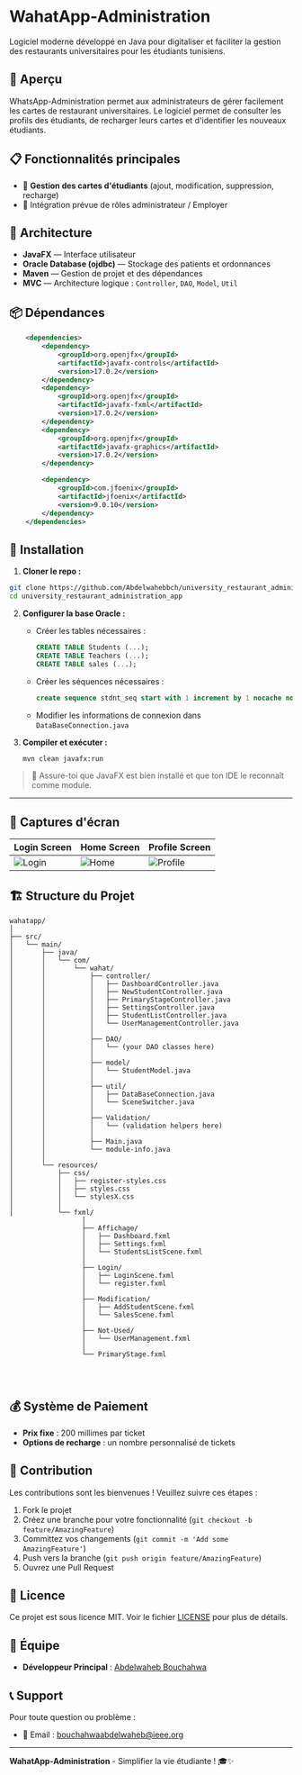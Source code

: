 # WahatApp-Administration

Logiciel moderne développé en Java pour digitaliser et faciliter la gestion des restaurants universitaires pour les étudiants tunisiens.

## 📱 Aperçu

WhatsApp-Administration permet aux administrateurs de gérer facilement les cartes de restaurant universitaires. Le logiciel permet de consulter les profils des étudiants, de recharger leurs cartes et d'identifier les nouveaux étudiants.

## 📋 Fonctionnalités principales

- 📁 **Gestion des cartes d'étudiants** (ajout, modification, suppression, recharge)
- 🔐 Intégration prévue de rôles administrateur / Employer

## 🧱 Architecture

- **JavaFX** — Interface utilisateur
- **Oracle Database (ojdbc)** — Stockage des patients et ordonnances
- **Maven** — Gestion de projet et des dépendances
- **MVC** — Architecture logique : `Controller`, `DAO`, `Model`, `Util`

## 📦 Dépendances

```xml
    <dependencies>
        <dependency>
            <groupId>org.openjfx</groupId>
            <artifactId>javafx-controls</artifactId>
            <version>17.0.2</version>
        </dependency>
        <dependency>
            <groupId>org.openjfx</groupId>
            <artifactId>javafx-fxml</artifactId>
            <version>17.0.2</version>
        </dependency>
        <dependency>
            <groupId>org.openjfx</groupId>
            <artifactId>javafx-graphics</artifactId>
            <version>17.0.2</version>
        </dependency>

        <dependency>
            <groupId>com.jfoenix</groupId>
            <artifactId>jfoenix</artifactId>
            <version>9.0.10</version>
        </dependency>
    </dependencies>
```

## 🚀 Installation


1. **Cloner le repo :**

```bash
git clone https://github.com/Abdelwahebbch/university_restaurant_administration_app.git
cd university_restaurant_administration_app
```

2. **Configurer la base Oracle :**
   - Créer les tables nécessaires :
     ```sql
     CREATE TABLE Students (...);
     CREATE TABLE Teachers (...);
     CREATE TABLE sales (...);
     ```
   - Créer les séquences nécessaires :
     ```sql
     create sequence stdnt_seq start with 1 increment by 1 nocache nocycle;
     ```
   - Modifier les informations de connexion dans `DataBaseConnection.java`

3. **Compiler et exécuter :**
   ```bash
   mvn clean javafx:run
   ```

> 📌 Assure-toi que JavaFX est bien installé et que ton IDE le reconnaît comme module.

---


## 📱 Captures d'écran

| Login Screen | Home Screen | Profile Screen |
|----------------|----------|------------|
| ![Login](images/login.png) | ![Home](images/home.png) | ![Profile](images/profile.png) |

## 🏗️ Structure du Projet

```
wahatapp/
│
├── src/
│   └── main/
│       ├── java/
│       │   └── com/
│       │       └── wahat/
│       │           ├── controller/
│       │           │   ├── DashboardController.java
│       │           │   ├── NewStudentController.java
│       │           │   ├── PrimaryStageController.java
│       │           │   ├── SettingsController.java
│       │           │   ├── StudentListController.java
│       │           │   └── UserManagementController.java
│       │           │
│       │           ├── DAO/
│       │           │   └── (your DAO classes here)
│       │           │
│       │           ├── model/
│       │           │   └── StudentModel.java
│       │           │
│       │           ├── util/
│       │           │   ├── DataBaseConnection.java
│       │           │   └── SceneSwitcher.java
│       │           │
│       │           ├── Validation/
│       │           │   └── (validation helpers here)
│       │           │
│       │           ├── Main.java
│       │           └── module-info.java
│       │
│       └── resources/
│           ├── css/
│           │   ├── register-styles.css
│           │   ├── styles.css
│           │   └── stylesX.css
│           │
│           └── fxml/
                  │
                  ├── Affichage/
                  │   ├── Dashboard.fxml
                  │   ├── Settings.fxml
                  │   └── StudentsListScene.fxml
                  │
                  ├── Login/
                  │   ├── LoginScene.fxml
                  │   └── register.fxml
                  │
                  ├── Modification/
                  │   ├── AddStudentScene.fxml
                  │   └── SalesScene.fxml
                  │
                  ├── Not-Used/
                  │   └── UserManagement.fxml
                  │
                  └── PrimaryStage.fxml


          

```

## 💰 Système de Paiement

- **Prix fixe** : 200 millimes par ticket
- **Options de recharge** : un nombre personnalisé de tickets 




## 🤝 Contribution

Les contributions sont les bienvenues ! Veuillez suivre ces étapes :

1. Fork le projet
2. Créez une branche pour votre fonctionnalité (`git checkout -b feature/AmazingFeature`)
3. Committez vos changements (`git commit -m 'Add some AmazingFeature'`)
4. Push vers la branche (`git push origin feature/AmazingFeature`)
5. Ouvrez une Pull Request
   
## 📄 Licence

Ce projet est sous licence MIT. Voir le fichier [LICENSE](LICENSE) pour plus de détails.
## 👥 Équipe

- **Développeur Principal** : [Abdelwaheb Bouchahwa](https://github.com/Abdelwahebbch)
<!-- - **Designer UI/UX** : [Nom Designer](https://github.com/designer-username)-->

## 📞 Support

Pour toute question ou problème :

- 📧 Email : bouchahwaabdelwaheb@ieee.org

<!--
## 🙏 Remerciements

- Université de Gabes pour le partenariat
- Communauté Flutter pour les ressources
- Étudiants testeurs pour leurs retours
-->
---

**WahatApp-Administration** - Simplifier la vie étudiante ! 🎓✨
